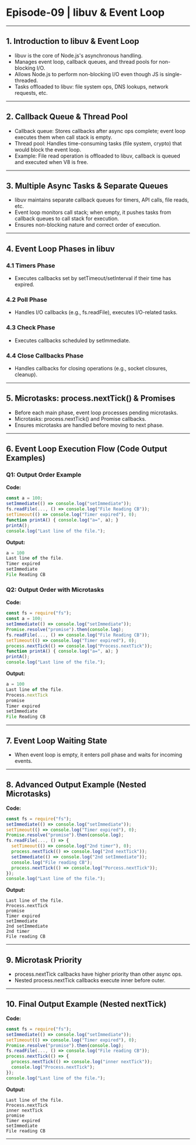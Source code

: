 # Episode-09 | libuv & Event Loop

---

## 1. Introduction to libuv & Event Loop

- libuv is the core of Node.js's asynchronous handling.
- Manages event loop, callback queues, and thread pools for non-blocking I/O.
- Allows Node.js to perform non-blocking I/O even though JS is single-threaded.
- Tasks offloaded to libuv: file system ops, DNS lookups, network requests, etc.

---

## 2. Callback Queue & Thread Pool

- Callback queue: Stores callbacks after async ops complete; event loop executes them when call stack is empty.
- Thread pool: Handles time-consuming tasks (file system, crypto) that would block the event loop.
- Example: File read operation is offloaded to libuv, callback is queued and executed when V8 is free.

---

## 3. Multiple Async Tasks & Separate Queues

- libuv maintains separate callback queues for timers, API calls, file reads, etc.
- Event loop monitors call stack; when empty, it pushes tasks from callback queues to call stack for execution.
- Ensures non-blocking nature and correct order of execution.

---

## 4. Event Loop Phases in libuv

### 4.1 Timers Phase

- Executes callbacks set by setTimeout/setInterval if their time has expired.

### 4.2 Poll Phase

- Handles I/O callbacks (e.g., fs.readFile), executes I/O-related tasks.

### 4.3 Check Phase

- Executes callbacks scheduled by setImmediate.

### 4.4 Close Callbacks Phase

- Handles callbacks for closing operations (e.g., socket closures, cleanup).

---

## 5. Microtasks: process.nextTick() & Promises

- Before each main phase, event loop processes pending microtasks.
- Microtasks: process.nextTick() and Promise callbacks.
- Ensures microtasks are handled before moving to next phase.

---

## 6. Event Loop Execution Flow (Code Output Examples)

### Q1: Output Order Example

**Code:**

```js
const a = 100;
setImmediate(() => console.log("setImmediate"));
fs.readFile(..., () => console.log("File Reading CB"));
setTimeout(() => console.log("Timer expired"), 0);
function printA() { console.log("a=", a); }
printA();
console.log("Last line of the file.");
```

**Output:**

```js
a = 100
Last line of the file.
Timer expired
setImmediate
File Reading CB
```

### Q2: Output Order with Microtasks

**Code:**

```js
const fs = require("fs");
const a = 100;
setImmediate(() => console.log("setImmediate"));
Promise.resolve("promise").then(console.log);
fs.readFile(..., () => console.log("File Reading CB"));
setTimeout(() => console.log("Timer expired"), 0);
process.nextTick(() => console.log("Process.nextTick"));
function printA() { console.log("a=", a); }
printA();
console.log("Last line of the file.");
```

**Output:**

```js
a = 100
Last line of the file.
Process.nextTick
promise
Timer expired
setImmediate
File Reading CB
```

---

## 7. Event Loop Waiting State

- When event loop is empty, it enters poll phase and waits for incoming events.

---

## 8. Advanced Output Example (Nested Microtasks)

**Code:**

```js
const fs = require("fs");
setImmediate(() => console.log("setImmediate"));
setTimeout(() => console.log("Timer expired"), 0);
Promise.resolve("promise").then(console.log);
fs.readFile(..., () => {
  setTimeout(() => console.log("2nd timer"), 0);
  process.nextTick(() => console.log("2nd nextTick"));
  setImmediate(() => console.log("2nd setImmediate"));
  console.log("File reading CB");
  process.nextTick(() => console.log("Porcess.nextTick"));
});
console.log("Last line of the file.");
```

**Output:**

```text
Last line of the file.
Process.nextTick
promise
Timer expired
setImmediate
2nd setImmediate
2nd timer
File reading CB
```

---

## 9. Microtask Priority

- process.nextTick callbacks have higher priority than other async ops.
- Nested process.nextTick callbacks execute inner before outer.

---

## 10. Final Output Example (Nested nextTick)

**Code:**

```js
const fs = require("fs");
setImmediate(() => console.log("setImmediate"));
setTimeout(() => console.log("Timer expired"), 0);
Promise.resolve("promise").then(console.log);
fs.readFile(..., () => console.log("File reading CB"));
process.nextTick(() => {
  process.nextTick(() => console.log("inner nextTick"));
  console.log("Process.nextTick");
});
console.log("Last line of the file.");
```

**Output:**

```text
Last line of the file.
Process.nextTick
inner nextTick
promise
Timer expired
setImmediate
File reading CB
```

---
